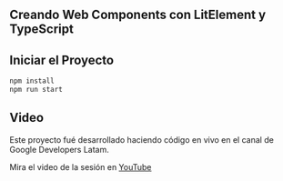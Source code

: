 ## Creando Web Components con LitElement y TypeScript
## Iniciar el Proyecto

```sh
npm install
npm run start
```

## Video
Este proyecto fué desarrollado haciendo código en vivo en el canal de Google Developers Latam.

Mira el video de la sesión en [YouTube](https://www.youtube.com/watch?v=ge5BjUeM_wY)
